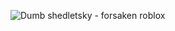 ![Dumb shedletsky - forsaken roblox](https://github.com/user-attachments/assets/74e3cf92-9451-4434-8a72-9a1ea53bb7ca)

